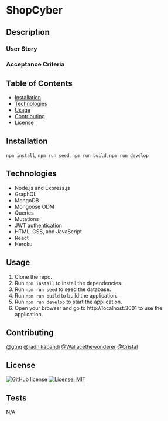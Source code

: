 # ShopCyber

## Description

### User Story

### Acceptance Criteria

## Table of Contents

- [Installation](#installation)
- [Technologies](#technologies)
- [Usage](#usage)
- [Contributing](#contributing)
- [License](#license)

## Installation

`npm install`, `npm run seed`, `npm run build`, `npm run develop`

## Technologies

  - Node.js and Express.js
  - GraphQL
  - MongoDB
  - Mongoose ODM
  - Queries
  - Mutations
  - JWT authentication
  - HTML, CSS, and JavaScript
  - React
  - Heroku 

## Usage

1. Clone the repo.
2. Run `npm install` to install the dependencies.
3. Run `npm run seed` to seed the database.
4. Run `npm run build` to build the application.
5. Run `npm run develop` to start the application.
6. Open your browser and go to http://localhost:3001 to use the application.

## Contributing

[@gtnq](https://github.com/gtnq)
[@radhikabandi](https://github.com/radhikabandi)
[@Wallacethewonderer](https://github.com/Wallacethewonderer)
[@Cristal](https://github.com/Slfdspln)

## License

![GitHub license](https://img.shields.io/badge/license-MIT-blue.svg)
[![License: MIT](https://img.shields.io/badge/License-MIT-yellow.svg)](https://choosealicense.com/licenses)


## Tests

N/A
